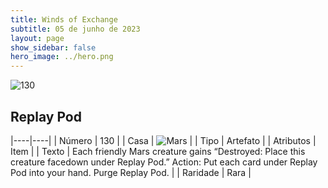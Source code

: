 ```yaml
---
title: Winds of Exchange
subtitle: 05 de junho de 2023
layout: page
show_sidebar: false
hero_image: ../hero.png
---
```


![130](https://mastervault-storage-prod.s3.amazonaws.com/media/card_front/en/600_130_c191f7c29bb0_en.png)


## Replay Pod

|----|----|
| Número | 130 |
| Casa | ![Mars](https://archonarcana.com/images/thumb/d/de/Mars.png/22px-Mars.png "Marte") |
| Tipo | Artefato |
| Atributos | Item |
| Texto | Each friendly Mars creature gains “Destroyed: Place this creature facedown under Replay Pod.” Action: Put each card under Replay Pod into your hand. Purge Replay Pod.  |
| Raridade | Rara |
